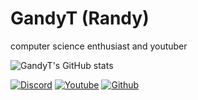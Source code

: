 # GandyT (Randy)

computer science enthusiast and youtuber

![GandyT's GitHub stats](https://github-readme-stats.vercel.app/api?username=GandyT&show_icons=true&theme=tokyonight)

[![Discord](https://img.shields.io/discord/754767660859916289.svg)](https://discordapp.com/invite/fnF5SCMPDZ)
[![Youtube](https://img.shields.io/youtube/channel/subscribers/UCCXPbsFPxLh8jZp3xGEC2Eg)](https://www.youtube.com/c/GandyDev)
[![Github](https://img.shields.io/github/stars/gandyt?affiliations=OWNER%2CCOLLABORATOR)](https://github.com/GandyT)
